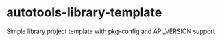 # autotools-library-template
Simple library project template with pkg-config and API_VERSION support
